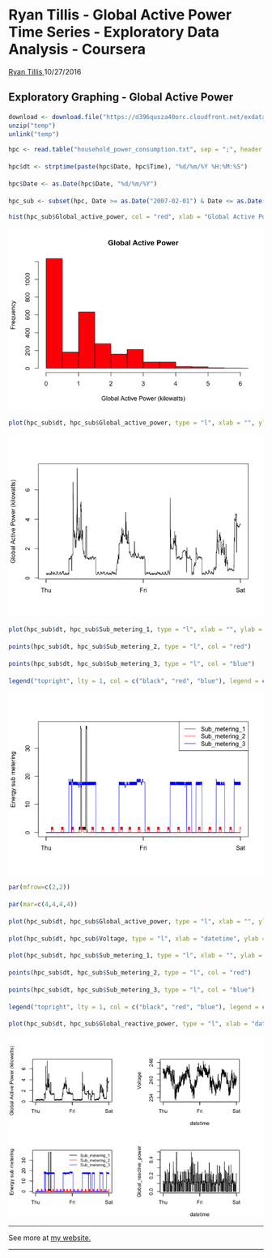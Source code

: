 Ryan Tillis - Global Active Power Time Series - Exploratory Data Analysis - Coursera
================
<a href="http://www.ryantillis.com"> Ryan Tillis </a>
10/27/2016

Exploratory Graphing - Global Active Power
------------------------------------------

``` r
download <- download.file("https://d396qusza40orc.cloudfront.net/exdata%2Fdata%2Fhousehold_power_consumption.zip",destfile = "temp")
unzip("temp")
unlink("temp")
```

``` r
hpc <- read.table("household_power_consumption.txt", sep = ";", header = TRUE, na.strings = "?")

hpc$dt <- strptime(paste(hpc$Date, hpc$Time), "%d/%m/%Y %H:%M:%S")

hpc$Date <- as.Date(hpc$Date, "%d/%m/%Y")

hpc_sub <- subset(hpc, Date >= as.Date("2007-02-01") & Date <= as.Date("2007-02-02"))
```

``` r
hist(hpc_sub$Global_active_power, col = "red", xlab = "Global Active Power (kilowatts)", ylab = "Frequency", main = "Global Active Power", breaks = 13, ylim = c(0,1200), xlim = c(0, 6))
```

![](Project1_files/figure-markdown_github/plot1-1.png)

``` r
plot(hpc_sub$dt, hpc_sub$Global_active_power, type = "l", xlab = "", ylab = "Global Active Power (kilowatts)")
```

![](Project1_files/figure-markdown_github/plot2-1.png)

``` r
plot(hpc_sub$dt, hpc_sub$Sub_metering_1, type = "l", xlab = "", ylab = "Energy sub metering")

points(hpc_sub$dt, hpc_sub$Sub_metering_2, type = "l", col = "red")

points(hpc_sub$dt, hpc_sub$Sub_metering_3, type = "l", col = "blue")

legend("topright", lty = 1, col = c("black", "red", "blue"), legend = c("Sub_metering_1", "Sub_metering_2", "Sub_metering_3"))
```

![](Project1_files/figure-markdown_github/plot3-1.png)

``` r
par(mfrow=c(2,2))

par(mar=c(4,4,4,4))

plot(hpc_sub$dt, hpc_sub$Global_active_power, type = "l", xlab = "", ylab = "Global Active Power (kilowatts)")

plot(hpc_sub$dt, hpc_sub$Voltage, type = "l", xlab = "datetime", ylab = "Voltage")

plot(hpc_sub$dt, hpc_sub$Sub_metering_1, type = "l", xlab = "", ylab = "Energy sub metering")

points(hpc_sub$dt, hpc_sub$Sub_metering_2, type = "l", col = "red")

points(hpc_sub$dt, hpc_sub$Sub_metering_3, type = "l", col = "blue")

legend("topright", lty = 1, col = c("black", "red", "blue"), legend = c("Sub_metering_1", "Sub_metering_2", "Sub_metering_3"), bty = "n", cex = 0.8)

plot(hpc_sub$dt, hpc_sub$Global_reactive_power, type = "l", xlab = "datetime", ylab = "Global_reactive_power")
```

![](Project1_files/figure-markdown_github/plot4-1.png)

<hr>
See more at <a href="http://www.ryantillis.com"> my website. </a>

<hr>
